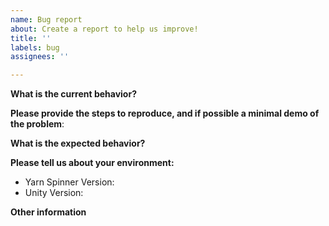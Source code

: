 ```yaml
---
name: Bug report
about: Create a report to help us improve!
title: ''
labels: bug
assignees: ''

---
```


**What is the current behavior?**

<!-- Please describe what you're seeing. -->

**Please provide the steps to reproduce, and if possible a minimal demo of the problem**:

<!-- Please give us as much detail as you can, so that we can reproduce the issue. If possible, please consider uploading a demo project that demonstrates the problem. -->

**What is the expected behavior?**

<!-- What do you expect to see instead of what's happening now? -->

**Please tell us about your environment:**
  
  - Yarn Spinner Version: 
  - Unity Version:

**Other information** 

<!-- For example, a detailed explanation, stacktraces, related issues, suggestions how to fix, links for us to have context... -->
